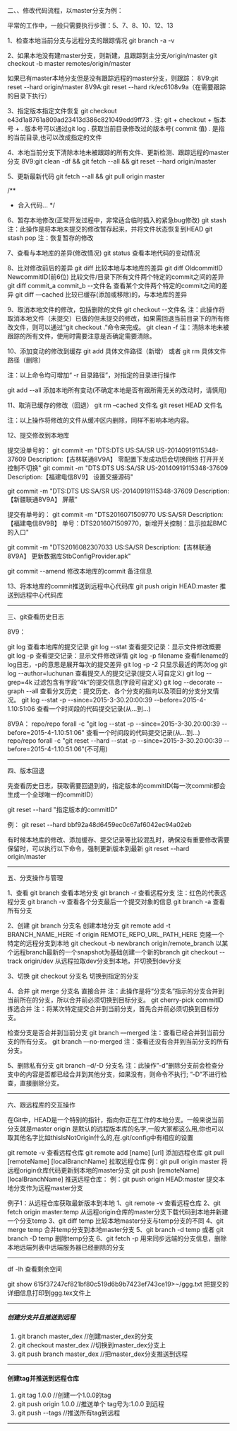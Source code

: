  二、、修改代码流程，以master分支为例：

平常的工作中，一般只需要执行步骤：5、7、8、10、12、13

1、检查本地当前分支与远程分支的跟踪情况
git branch -a -v

2、如果本地没有建master分支，则新建，且跟踪到主分支/origin/master
git checkout -b master remotes/origin/master

如果已有master本地分支但是没有跟踪远程的master分支，则跟踪：
8V9:git reset --hard origin/master
8V9A:git reset --hard rk/ec6108v9a（在需要跟踪的目录下执行）

3、指定版本指定文件恢复
git checkout e43d1a8761a809ad23413d386c821049edd9ff73 .
注: git + checkout + 版本号 + .
版本号可以通过git log . 获取当前目录修改过的版本号( commit 值)
. 是指的当前目录,也可以改成指定的文件

4、本地当前分支下清除本地未被跟踪的所有文件、更新检测、跟踪远程的master分支
8V9:git clean -df && git fetch --all && git reset --hard origin/master

5、更新最新代码
git fetch --all && git pull origin master

/**
* 合入代码...
*/

6、暂存本地修改(正常开发过程中，非常适合临时插入的紧急bug修改)
git stash
注：此操作是将本地未提交的修改暂存起来，并将文件状态恢复到HEAD
git stash pop
注：恢复暂存的修改

7、查看与本地库的差异(修改情况)
git status 查看本地代码的变动情况

8、比对修改前后的差异
git diff 比较本地与本地库的差异
git diff OldcommitID NewcommitID(前6位) 比较文件/目录下所有文件两个特定的commit之间的差异
git diff commit_a commit_b --文件名 查看某个文件两个特定的commit之间的差异
git diff ––cached 比较已缓存(添加或移除)的，与本地库的差异

9、取消本地文件的修改，包括删除的文件
git checkout --文件名
注：此操作将取消本地文件（未提交）已做的但未提交的修改，如果需回退当前目录下的所有修改文件，则可以通过“git checkout .”命令来完成。
git clean -f
注：清除本地未被跟踪的所有文件，使用时需要注意是否确定需要清除。

10、添加变动的修改到缓存
git add 具体文件路径（新增）
或者
git rm 具体文件路径（删除）

注：以上命令均可增加“ -r 目录路径”，对指定的目录进行操作

git add --all 添加本地所有变动(不确定本地是否有跟所需无关的改动时，请慎用)

11、取消已缓存的修改（回退）
git rm –cached 文件名 
git reset HEAD 文件名

注：以上操作将修改的文件从缓冲区内删除，同样不影响本地内容。

12、提交修改到本地库

提交没单号的：
git commit -m "DTS:DTS US:SA/SR US-20140919115348-37609 
Description:【吉林联通8V9A】
零配置下发成功后会切换网络 打开开关控制不切换" 
git commit -m "DTS:DTS US:SA/SR US-20140919115348-37609 
Description:【福建电信8V9】
设置交接源码"

git commit -m "DTS:DTS US:SA/SR US-20140919115348-37609 
Description:【新疆联通8V9A】
屏蔽" 

提交有单号的：
git commit -m "DTS2016071509770 US:SA/SR 
Description:【福建电信8V9B】
单号：DTS2016071509770，新增开关控制：显示拉起BMC的入口" 

git commit -m "DTS2016082307033 US:SA/SR 
Description:【吉林联通8V9A】
更新数据库StbConfigProvider.apk" 

git commit --amend 修改本地库的commit 备注信息

13、将本地库的commit推送到远程中心代码库 
git push origin HEAD:master 推送到远程中心代码库

--------------------

三、git查看历史日志

8V9：

git log 查看本地库的提交记录
git log --stat 查看提交记录：显示文件修改概要
git log -p 查看提交记录：显示文件修改详情
git log -p filename 查看filename的log日志，-p的意思是展开每次的提交差异
git log -p -2 只显示最近的两次log
git log --author=luchunan 查看提交人的提交记录(提交人可自定义)
git log --grep=4k 过滤包含有字段“4k”的提交信息(字段可自定义)
git log --decorate --graph --all 查看分叉历史：提交历史、各个分支的指向以及项目的分支分叉情况。
git log --stat -p --since=2015-3-30.20:00:39 --before=2015-4-1.10:51:06 查看一个时间段的代码提交记录(从...到...)

8V9A：
repo/repo forall -c "git log --stat -p --since=2015-3-30.20:00:39 --before=2015-4-1.10:51:06" 查看一个时间段的代码提交记录(从...到...)
repo/repo forall -c "git reset --hard --stat -p --since=2015-3-30.20:00:39 --before=2015-4-1.10:51:06"(不可用)

--------------------
四、版本回退

先查看历史日志，获取需要回退到的，指定版本的commitID(每一次commit都会生成一个全球唯一的commitID）

git reset --hard "指定版本的commitID"

例：
git reset --hard bbf92a48d6459ec0c67af6042ec94a02eb

有时候本地库的修改、添加缓存、提交记录等比较混乱时，确保没有重要修改需要保留时，可以执行以下命令，强制更新版本到最新
git reset --hard origin/master

--------------------
五、分支操作与管理

1、查看
git branch 查看本地分支
git branch -r 查看远程分支
注：红色的代表远程分支
git branch -v 查看各个分支最后一个提交对象的信息
git branch -a 查看所有分支

2、创建
git branch 分支名 创建本地分支
git remote add -t BRANCH_NAME_HERE -f origin REMOTE_REPO_URL_PATH_HERE 克隆一个特定的远程分支到本地
git checkout -b newbranch origin/remote_branch 以某个远程branch最新的一个snapshot为基础创建一个新的branch
git checkout --track origin/dev 从远程拉取dev分支到本地，并切换到dev分支

3、切换
git checkout 分支名 切换到指定的分支

4、合并
git merge 分支名 直接合并
注：此操作是将“分支名”指示的分支合并到当前所在的分支，所以合并前必须切换到目标分支。
git cherry-pick commitID 拣选合并
注：将某次特定提交合并到当前分支，首先合并前必须切换到目标分支。

检查分支是否合并到当前分支
git branch ––merged
注：查看已经合并到当前分支的所有分支。
git branch ––no-merged
注：查看还没有合并到当前分支的所有分支。

5、删除私有分支
git branch –d/-D 分支名 
注：此操作”-d”删除分支前会检查分支中的内容是否都已经合并到其他分支，如果没有，则命令不执行;
”-D”不进行检查，直接删除分支。

--------------------
六、跟远程库的交互操作

在Git中，HEAD是一个特别的指针，指向你正在工作的本地分支。一般来说当前分支就是master
origin 是默认的远程版本库的名字,一般大家都这么用,你也可以取其他名字比如thisIsNotOrigin什么的,在.git/config中有相应的设置

git remote -v 查看远程仓库
git remote add [name] [url] 添加远程仓库
git pull [remoteName] [localBranchName] 拉取远程仓库
例：git pull origin master 将远程origin仓库代码更新到本地的master分支
git push [remoteName] [localBranchName] 推送远程仓库：
例：git push origin HEAD:master 提交本地分支作为远程master分支

例子1：从远程仓库获取最新版本到本地
1、git remote -v 查看远程仓库
2、git fetch origin master:temp 从远程origin仓库的master分支下载代码到本地并新建一个分支temp
3、git diff temp 比较本地master分支与temp分支的不同
4、git merge temp 合并temp分支到本地master分支
5、git branch -d temp 或者 git branch -D temp 删除temp分支
6、git fetch -p 用来同步远端的分支信息，删除本地远端列表中远端服务器已经删除的分支

--------------------

df -lh 查看剩余空间

git show 615f37247cf821bf80c519d6b9b7423ef743ce19>~/ggg.txt 把提交的详细信息打印到ggg.tex文件上


***
##### 创建分支并且推送到远程 

1. git branch master_dex   //创建master_dex的分支
2. git checkout master_dex  //切换到master_dex分支上
3. git push branch master_dex  //把master_dex分支推送到远程

***
#### 创建tag并推送到远程仓库
 
1. git tag 1.0.0     //创建一个1.0.0的tag
2. git push origin 1.0.0   //推送单个 tag号为:1.0.0 到远程
3. git push --tags   //推送所有tag到远程

***






















